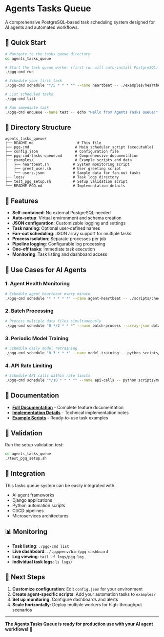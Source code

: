 # Agents Tasks Queue

A comprehensive PostgreSQL-based task scheduling system designed for AI agents and automated workflows.

## 🚀 Quick Start

```bash
# Navigate to the tasks queue directory
cd agents_tasks_queue

# Start the task queue worker (first run will auto-install PostgreSQL)
./pgq-cmd run

# Schedule your first task
./pgq-cmd schedule "*/5 * * * *" --name heartbeat -- ./examples/heartbeat.sh

# List scheduled tasks
./pgq-cmd list

# Run immediate task
./pgq-cmd enqueue --name test -- echo "Hello from Agents Tasks Queue!"
```

## 📁 Directory Structure

```
agents_tasks_queue/
├── README.md                    # This file
├── pgq-cmd                     # Main scheduler script (executable)
├── config.json                 # Configuration file
├── pgq-cmd-tasks-queue.md      # Comprehensive documentation
├── examples/                   # Example scripts and data
│   ├── heartbeat.sh           # System monitoring script
│   ├── greet_user.sh          # User greeting script
│   └── users.json             # Sample data for fan-out tasks
├── logs/                      # Task logs directory
├── test_pgq_setup.sh          # Setup validation script
└── README-PGQ.md              # Implementation details
```

## 🔧 Features

- **Self-contained**: No external PostgreSQL needed
- **Auto-setup**: Virtual environment and schema creation
- **JSON configuration**: Customizable logging and settings
- **Task naming**: Optional user-defined names
- **Fan-out scheduling**: JSON array support for multiple tasks
- **Process isolation**: Separate processes per job
- **Pipeline logging**: Configurable log processing
- **One-off tasks**: Immediate task execution
- **Monitoring**: Task listing and dashboard access

## 🎯 Use Cases for AI Agents

### 1. Agent Health Monitoring
```bash
# Schedule agent heartbeat every minute
./pgq-cmd schedule "* * * * *" --name agent-heartbeat -- ./scripts/check_agent_status.sh
```

### 2. Batch Processing
```bash
# Process multiple data files simultaneously
./pgq-cmd schedule "0 */2 * * *" --name batch-process --array-json data/batch_jobs.json -- python scripts/process_data.py --job
```

### 3. Periodic Model Training
```bash
# Schedule daily model retraining
./pgq-cmd schedule "0 3 * * *" --name model-training -- python scripts/train_model.py
```

### 4. API Rate Limiting
```bash
# Schedule API calls within rate limits
./pgq-cmd schedule "*/10 * * * *" --name api-calls -- python scripts/make_api_calls.py
```

## 📖 Documentation

- **[Full Documentation](pgq-cmd-tasks-queue.md)** - Complete feature documentation
- **[Implementation Details](README-PGQ.md)** - Technical implementation notes
- **[Example Scripts](examples/)** - Ready-to-use task examples

## 🧪 Validation

Run the setup validation test:

```bash
cd agents_tasks_queue
./test_pgq_setup.sh
```

## 🔗 Integration

This tasks queue system can be easily integrated with:
- AI agent frameworks
- Django applications
- Python automation scripts
- CI/CD pipelines
- Microservices architectures

## 📊 Monitoring

- **Task listing**: `./pgq-cmd list`
- **Live dashboard**: `./.pgqvenv/bin/pgq dashboard`
- **Log viewing**: `tail -f logs/pgq.log`
- **Individual task logs**: `ls logs/`

## 🔄 Next Steps

1. **Customize configuration**: Edit `config.json` for your environment
2. **Create agent-specific scripts**: Add your automation tasks to `examples/`
3. **Set up monitoring**: Configure dashboards and alerts
4. **Scale horizontally**: Deploy multiple workers for high-throughput scenarios

---

**The Agents Tasks Queue is ready for production use with your AI agent workflows!** 🚀